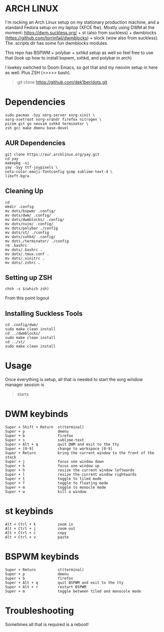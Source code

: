 ARCH LINUX
==========
I'm rocking an Arch Linux setup on my stationary production machine, and a standard Fedora setup on my laptop (XFCE ftw). Mostly using DWM at the moment: https://dwm.suckless.org/ + st (also from suckless) + dwmblocks (https://github.com/torrinfail/dwmblocks) + slock (wow also from suckless). 
The .scripts dir has some fun dwmblocks modules.

This repo has BSPWM + polybar + sxhkd setup as well so feel free to use that (look up how to install bspwm, sxhkd, and polybar in arch)

I lowkey switched to Doom Emacs, so got that and my neovim setup in here as well. Plus ZSH (>>>>> bash). 

> git clone https://github.com/dek1ber/dots.git

# Dependencies
	sudo pacman -Syy xorg-server xorg-xinit \
	xorg-xsetroot xorg-xrandr firefox nitrogen \
	picom git go neovim sxhkd terminator \
	zsh gcc make dmenu base-devel

## AUR Dependencies
	git clone https://aur.archlinux.org/yay.git
	cd yay
	makepkg -si
	yay -Syy ttf-joypixels \
	noto-color-emoji-fontconfig gimp sublime-text-4 \
	libxft-bgra

## Cleaning Up
	cd 
	mkdir .config
	mv dots/bspwm/ .config/
	mv dots/dwm/ .config/
	mv dots/dwmblocks/ .config/
	mv dots/nvim/ .config/
	mv dots/polybar ./config
	mv dots/st/ ./config
	mv dots/sxhkd/ .config/
	mv dots./terminator/ ./config
	rm .bashrc
	mv dots/.bashrc .
	mv dots/.tmux.conf .
	mv dots/.xinitrc .
	mv dots/.zshrc .

## Setting up ZSH
	chsh -s $(which zsh)
From this point logout 

## Installing Suckless Tools
	cd .config/dwm/
	sudo make clean install 
	cd ../dwmblocks/
	sudo make clean install 
	cd ../st/
	sudo make clean install 

# Usage
Once everything is setup, all that is needed to start the xorg window manager session is 
> startx

# DWM keybinds
	Super + Shift + Return	st(terminal)
	Super + p 				dmenu
	Super + b 				firefox
	Super + s 				sublime-text
	Super + Alt + q 		quit DWM and exit to the tty
	Super + [0-9]			change to workspace [0-9]
	Super + Return 			bring the current window to the front of the stack
	Super + j 				focus one window down
	Super + k 				focus one window up
	Super + h 				resize the current window leftwards
	Super + l 				resize the current window rightwards
	Super + t 				toggle to tiled mode
	Super + f 				toggle to floating mode
	Super + m 				toggle to monocle mode
	Super + w 				kill a window

# st keybinds
	Alt + Ctrl + k 			zoom in
	Alt + Ctrl + j 			zoom out
	Alt + Ctrl + c 			copy
	Alt + Ctrl + v 			paste

# BSPWM keybinds
	Super + Return 			st(terminal)
	Super + p 				dmenu
	Super + b 				firefox
	Super + Alt + q 		quit BSPWM and exit to the tty
	Super + Alt + r 		restart BSPWM
	Super + m 				toggle between tiled and monocole mode

# Troubleshooting
Sometimes all that is required is a reboot!
